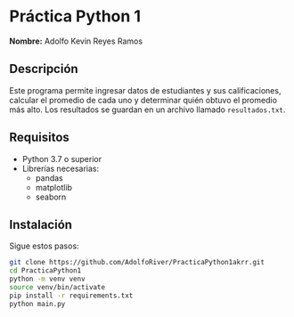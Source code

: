 # Práctica Python 1

**Nombre:** Adolfo Kevin Reyes Ramos

## Descripción

Este programa permite ingresar datos de estudiantes y sus calificaciones, calcular el promedio de cada uno y determinar quién obtuvo el promedio más alto. Los resultados se guardan en un archivo llamado `resultados.txt`.

## Requisitos

- Python 3.7 o superior
- Librerías necesarias:
  - pandas
  - matplotlib
  - seaborn

## Instalación

Sigue estos pasos:

```bash
git clone https://github.com/AdolfoRiver/PracticaPython1akrr.git
cd PracticaPython1
python -m venv venv
source venv/bin/activate
pip install -r requirements.txt
python main.py
